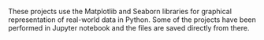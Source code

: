 These projects use the Matplotlib and Seaborn libraries for graphical representation of real-world data in Python.
Some of the projects have been performed in Jupyter notebook and the files are saved directly from there.
